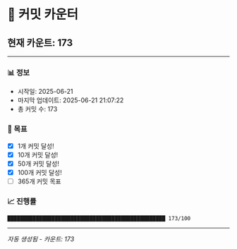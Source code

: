 # 🔢 커밋 카운터

## 현재 카운트: 173

---

### 📊 정보
- 시작일: 2025-06-21
- 마지막 업데이트: 2025-06-21 21:07:22
- 총 커밋 수: 173

### 🎯 목표
- [x] 1개 커밋 달성!
- [x] 10개 커밋 달성!
- [x] 50개 커밋 달성!
- [x] 100개 커밋 달성!
- [ ] 365개 커밋 목표

### 📈 진행률
```
██████████████████████████████████████████████████ 173/100
```

---
*자동 생성됨 - 카운트: 173*
